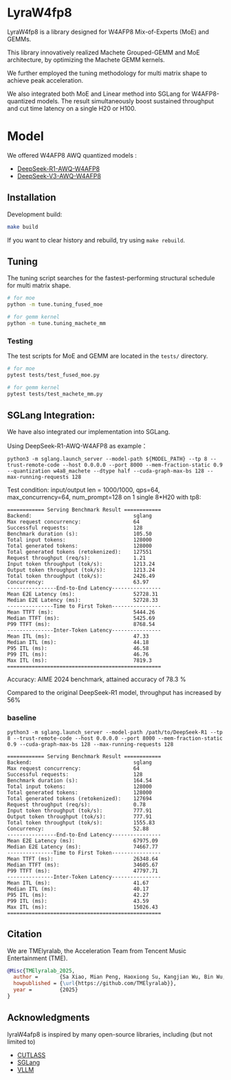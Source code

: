 # LyraW4fp8

LyraW4fp8 is a library designed for W4AFP8 Mix-of-Experts (MoE) and GEMMs.

This library innovatively realized Machete Grouped-GEMM and MoE architecture, by optimizing the Machete GEMM kernels.

We further employed the tuning methodology for multi matrix shape to achieve peak acceleration.

We also integrated both MoE and Linear method into SGLang for W4AFP8-quantized models. The result simultaneously boost sustained throughput and cut time latency on a single H20 or H100.


# Model

We offered W4AFP8 AWQ quantized models :

- [DeepSeek-R1-AWQ-W4AFP8](https://huggingface.co/TMElyralab/DeepSeek-R1-AWQ-W4AFP8)
- [DeepSeek-V3-AWQ-W4AFP8](https://huggingface.co/TMElyralab/DeepSeek-V3-AWQ-W4AFP8)

## Installation

Development build:

```bash
make build
```

If you want to clear history and rebuild,  try using `make rebuild`.

## Tuning

The tuning script searches for the fastest-performing structural schedule for multi matrix shape.

```bash
# for moe
python -m tune.tuning_fused_moe

# for gemm kernel
python -m tune.tuning_machete_mm
```

### Testing

The test scripts for MoE and GEMM are located in the `tests/` directory.

```bash
# for moe
pytest tests/test_fused_moe.py

# for gemm kernel
pytest tests/test_machete_mm.py
```


## SGLang Integration:

We have also integrated our implementation into SGLang.

Using DeepSeek-R1-AWQ-W4AFP8 as example：

```
python3 -m sglang.launch_server --model-path ${MODEL_PATH} --tp 8 --trust-remote-code --host 0.0.0.0 --port 8000 --mem-fraction-static 0.9 --quantization w4a8_machete --dtype half --cuda-graph-max-bs 128 --max-running-requests 128
```

Test condition:  input/output len = 1000/1000, qps=64, max_concurrency=64, num_prompt=128 on 1 single 8*H20 with tp8:

```
============ Serving Benchmark Result ============
Backend:                                 sglang       
Max request concurrency:                 64        
Successful requests:                     128       
Benchmark duration (s):                  105.50    
Total input tokens:                      128000    
Total generated tokens:                  128000    
Total generated tokens (retokenized):    127551    
Request throughput (req/s):              1.21      
Input token throughput (tok/s):          1213.24   
Output token throughput (tok/s):         1213.24   
Total token throughput (tok/s):          2426.49   
Concurrency:                             63.97     
----------------End-to-End Latency----------------
Mean E2E Latency (ms):                   52728.31  
Median E2E Latency (ms):                 52728.33  
---------------Time to First Token----------------
Mean TTFT (ms):                          5444.26   
Median TTFT (ms):                        5425.69   
P99 TTFT (ms):                           8768.54   
---------------Inter-Token Latency----------------
Mean ITL (ms):                           47.33     
Median ITL (ms):                         44.18     
P95 ITL (ms):                            46.58     
P99 ITL (ms):                            46.76     
Max ITL (ms):                            7819.3
==================================================
```

Accuracy: AIME 2024 benchmark, attained accuracy of 78.3 %

Compared to the original DeepSeek-R1 model, throughput has increased by 56%

### baseline
```
python3 -m sglang.launch_server --model-path /path/to/DeepSeek-R1 --tp 8 --trust-remote-code --host 0.0.0.0 --port 8000 --mem-fraction-static 0.9 --cuda-graph-max-bs 128 --max-running-requests 128
```
```
============ Serving Benchmark Result ============
Backend:                                 sglang        
Max request concurrency:                 64        
Successful requests:                     128       
Benchmark duration (s):                  164.54    
Total input tokens:                      128000    
Total generated tokens:                  128000    
Total generated tokens (retokenized):    127694    
Request throughput (req/s):              0.78      
Input token throughput (tok/s):          777.91    
Output token throughput (tok/s):         777.91    
Total token throughput (tok/s):          1555.83   
Concurrency:                             52.88     
----------------End-to-End Latency----------------
Mean E2E Latency (ms):                   67975.09  
Median E2E Latency (ms):                 74667.77  
---------------Time to First Token----------------
Mean TTFT (ms):                          26348.64  
Median TTFT (ms):                        34605.67  
P99 TTFT (ms):                           47797.71  
---------------Inter-Token Latency----------------
Mean ITL (ms):                           41.67     
Median ITL (ms):                         40.17     
P95 ITL (ms):                            42.27     
P99 ITL (ms):                            43.59     
Max ITL (ms):                            15026.43  
==================================================
```

## Citation

We are TMElyralab, the Acceleration Team from Tencent Music Entertainment (TME).

```bibtex
@Misc{TMElyralab_2025,
  author =       {Sa Xiao, Mian Peng, Haoxiong Su, Kangjian Wu, Bin Wu, Yibo Lu, Qiwen Mao, Wenjiang Zhou},
  howpublished = {\url{https://github.com/TMElyralab}},
  year =         {2025}
}
```

## Acknowledgments

lyraW4afp8 is inspired by many open-source libraries, including (but not limited to)

- [CUTLASS](https://github.com/NVIDIA/cutlass)
- [SGLang](https://github.com/sgl-project/sglang)
- [VLLM](https://github.com/vllm-project/vllm)

